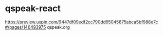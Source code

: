 # qspeak-react

https://preview.uxpin.com/9447df09edf2cc790dd95045675abca5bf988e7c#/pages/146493975
qspeak.org

